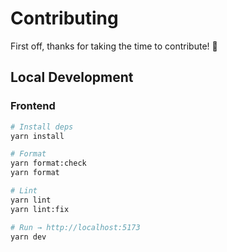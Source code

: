 # Contributing

First off, thanks for taking the time to contribute! 💜

## Local Development

### Frontend

```bash
# Install deps
yarn install

# Format
yarn format:check
yarn format

# Lint
yarn lint
yarn lint:fix

# Run → http://localhost:5173
yarn dev
```
